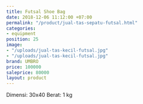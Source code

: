 ```yaml
---
title: Futsal Shoe Bag
date: 2018-12-06 11:12:00 +07:00
permalink: "/product/jual-tas-sepatu-futsal.html"
categories:
- equipment
position: 25
image:
- "/uploads/jual-tas-kecil-futsal.jpg"
- "/uploads/jual-tas-kecil-futsal.jpg"
brand: UMBRO
price: 100000
saleprice: 80000
layout: product
---
```


Dimensi: 30x40
Berat: 1 kg
